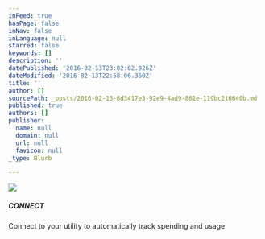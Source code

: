 ```yaml
---
inFeed: true
hasPage: false
inNav: false
inLanguage: null
starred: false
keywords: []
description: ''
datePublished: '2016-02-13T23:02:02.926Z'
dateModified: '2016-02-13T22:58:06.360Z'
title: ''
author: []
sourcePath: _posts/2016-02-13-6d3417e3-92e9-4ad9-861e-119bc216640b.md
published: true
authors: []
publisher:
  name: null
  domain: null
  url: null
  favicon: null
_type: Blurb

---
```

![](https://the-grid-user-content.s3-us-west-2.amazonaws.com/a8053ac8-1a07-41b3-b407-ee409eaf4463.png)

##### CONNECT

Connect to your utility to automatically track spending and usage